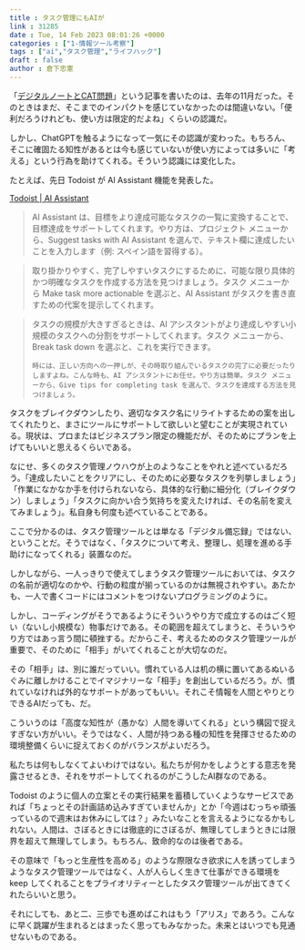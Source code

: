 ```yaml
---
title : タスク管理にもAIが
link : 31285
date : Tue, 14 Feb 2023 08:01:26 +0000
categories : ["1-情報ツール考察"]
tags : ["ai","タスク管理","ライフハック"]
draft : false
author : 倉下忠憲
---
```


「<a href="https://rashita.net/blog/?p=31195">デジタルノートとCAT問題</a>」という記事を書いたのは、去年の11月だった。そのときはまだ、そこまでのインパクトを感じていなかったのは間違いない。「便利だろうけれども、使い方は限定的だよね」くらいの認識だ。

しかし、ChatGPTを触るようになって一気にその認識が変わった。もちろん、そこに確固たる知性があるとは今も感じていないが使い方によっては多いに「考える」という行為を助けてくれる。そういう認識には変化した。

たとえば、先日 Todoist が AI Assistant 機能を発表した。

<a href="https://todoist.com/ja/integrations/apps/ai-assistant?utm_source=todoist&utm_medium=email&utm_campaign=C2301_AI">Todoist | AI Assistant</a>

<blockquote>
    AI Assistant は、目標をより達成可能なタスクの一覧に変換することで、目標達成をサポートしてくれます。やり方は、プロジェクト メニューから、Suggest tasks with AI Assistant を選んで、テキスト欄に達成したいことを入力します（例: スペイン語を習得する）。
</blockquote>

<blockquote>
    取り掛かりやすく、完了しやすいタスクにするために、可能な限り具体的かつ明確なタスクを作成する方法を見つけましょう。タスク メニューから Make task more actionable を選ぶと、AI Assistant がタスクを書き直すための代案を提示してくれます。
</blockquote>

<blockquote>
    タスクの規模が大きすぎるときは、AI アシスタントがより達成しやすい小規模のタスクへの分割をサポートしてくれます。タスク メニューから、Break task down を選ぶと、これを実行できます。

    時には、正しい方向への一押しが、その時取り組んでいるタスクの完了に必要だったりしますよね。こんな時も、AI アシスタントにお任せ。やり方は簡単。タスク メニューから、Give tips for completing task を選んで、タスクを達成する方法を見つけましょう。
</blockquote>

タスクをブレイクダウンしたり、適切なタスク名にリライトするための案を出してくれたりと、まさにツールにサポートして欲しいと望むことが実現されている。現状は、プロまたはビジネスプラン限定の機能だが、そのためにプランを上げてもいいと思えるくらいである。

なにせ、多くのタスク管理ノウハウが上のようなことをやれと述べているだろう。「達成したいことをクリアにし、そのために必要なタスクを列挙しましょう」「作業になかなか手を付けられないなら、具体的な行動に細分化（ブレイクダウン）しましょう」「タスクに向かい合う気持ちを変えたければ、その名前を変えてみましょう」。私自身も何度も述べていることである。

ここで分かるのは、タスク管理ツールとは単なる「デジタル備忘録」ではない、ということだ。そうではなく、「タスクについて考え、整理し、処理を進める手助けになってくれる」装置なのだ。

しかしながら、一人っきりで使えてしまうタスク管理ツールにおいては、タスクの名前が適切なのかや、行動の粒度が揃っているのかは無視されやすい。あたかも、一人で書くコードにはコメントをつけないプログラミングのように。

しかし、コーディングがそうであるようにそういうやり方で成立するのはごく短い（ないし小規模な）物事だけである。その範囲を超えてしまうと、そういうやり方ではあっ言う間に頓挫する。だからこそ、考えるためのタスク管理ツールが重要で、そのために「相手」がいてくれることが大切なのだ。

その「相手」は、別に誰だっていい。慣れている人は机の横に置いてあるぬいるぐみに離しかけることでイマジナリーな「相手」を創出しているだろう。が、慣れていなければ外的なサポートがあってもいい。それこそ情報を人間とやりとりできるAIだっても、だ。

こういうのは「高度な知性が（愚かな）人間を導いてくれる」という構図で捉えすぎない方がいい。そうではなく、人間が持つある種の知性を発揮させるための環境整備くらいに捉えておくのがバランスがよいだろう。

私たちは何もしなくてよいわけではない。私たちが何かをしようとする意志を発露させるとき、それをサポートしてくれるのがこうしたAI群なのである。

Todoist のように個人の立案とその実行結果を蓄積していくようなサービスであれば「ちょっとその計画詰め込みすぎていませんか」とか「今週はむっちゃ頑張っているので週末はお休みにしては？」みたいなことを言えるようになるかもしれない。人間は、さぼるときには徹底的にさぼるが、無理してしまうときには限界を超えて無理してしまう。もちろん、致命的なのは後者である。

その意味で「もっと生産性を高める」のような際限なき欲求に人を誘ってしまうようなタスク管理ツールではなく、人が人らしく生きて仕事ができる環境を keep してくれることをプライオリティーとしたタスク管理ツールが出てきてくれたらいいと思う。

それにしても、あと二、三歩でも進めばこれはもう「アリス」であろう。こんなに早く跳躍が生まれるとはまったく思ってもみなかった。未来とはいつでも見通せないものである。

<p style="text-align: center;"><a href="http://www.amazon.co.jp/exec/obidos/ASIN/B00K1E2026/rashita1000-22/ref=nosim/" target="_blank" rel="noopener" name="amazletlink"><img class="aligncenter" style="border: none;" src="https://m.media-amazon.com/images/I/517CiZk5JrL._SY346_.jpg" alt="" /></a></p>


